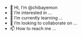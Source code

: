 - 👋 Hi, I’m @chibayemon
- 👀 I’m interested in ...
- 🌱 I’m currently learning ...
- 💞️ I’m looking to collaborate on ...
- 📫 How to reach me ...

<!---
chibayemon/chibayemon is a ✨ special ✨ repository because its `README.md` (this file) appears on your GitHub profile.
You can click the Preview link to take a look at your changes.
--->
